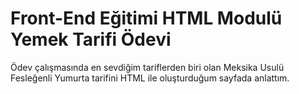 # Front-End Eğitimi HTML Modulü Yemek Tarifi Ödevi

Ödev çalışmasında en sevdiğim tariflerden biri olan Meksika Usulü Fesleğenli Yumurta tarifini HTML ile oluşturduğum sayfada anlattım.
